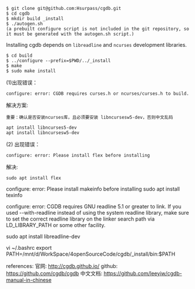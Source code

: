 

```
$ git clone git@github.com:Hsurpass/cgdb.git
$ cd cgdb
$ mkdir build _install
$ ./autogen.sh
(a prebuilt configure script is not included in the git repository, so it must be generated with the autogen.sh script.)
```

Installing
cgdb depends on `libreadline` and `ncurses` development libraries.
```
$ cd build
$ ../configure --prefix=$PWD/../_install
$ make
$ sudo make install
```
(1)出现错误：
```
configure: error: CGDB requires curses.h or ncurses/curses.h to build.
```
解决方案:
```
重要：确认是否安装ncurses库，且必须要安装 libncursesw5-dev，否则中文乱码

apt install libncurses5-dev
apt install libncursesw5-dev
```
(2) 出现错误：
```
configure: error: Please install flex before installing
```
解决:
```
sudo apt install flex
```

configure: error: Please install makeinfo before installing
sudo apt install texinfo

configure: error: CGDB requires GNU readline 5.1 or greater to link.
  If you used --with-readline instead of using the system readline library,
  make sure to set the correct readline library on the linker search path
  via LD_LIBRARY_PATH or some other facility.

  sudo apt install libreadline-dev


vi ~/.bashrc
export PATH=/mnt/d/WorkSpace/4openSourceCode/cgdb/_install/bin:$PATH

references:
    官网: http://cgdb.github.io/
    github: https://github.com/cgdb/cgdb
    中文文档: https://github.com/leeyiw/cgdb-manual-in-chinese
